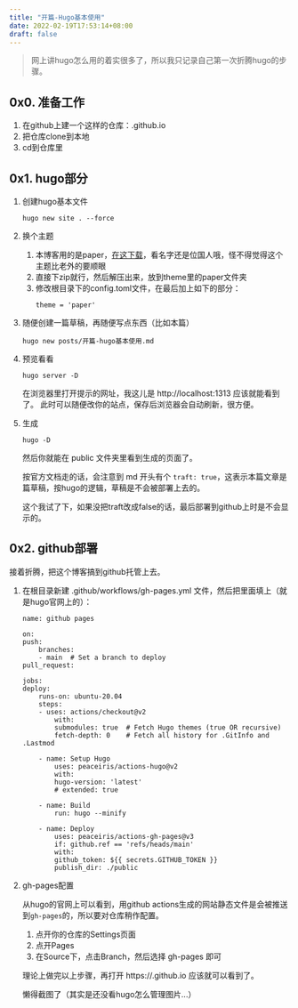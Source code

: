 ```yaml
---
title: "开篇-Hugo基本使用"
date: 2022-02-19T17:53:14+08:00
draft: false
---
```


>网上讲hugo怎么用的着实很多了，所以我只记录自己第一次折腾hugo的步骤。

## 0x0. 准备工作

1. 在github上建一个这样的仓库：<usrname>.github.io
2. 把仓库clone到本地
3. cd到仓库里

## 0x1. hugo部分

1. 创建hugo基本文件
    ```
    hugo new site . --force
    ```

2. 换个主题
    1. 本博客用的是paper，[在这下载](https://github.com/nanxiaobei/hugo-paper)，看名字还是位国人哦，怪不得觉得这个主题比老外的要顺眼
    2. 直接下zip就行，然后解压出来，放到theme里的paper文件夹
    3. 修改根目录下的config.toml文件，在最后加上如下的部分：
        ```
        theme = 'paper'
        ```

3. 随便创建一篇草稿，再随便写点东西（比如本篇）
    ```
    hugo new posts/开篇-hugo基本使用.md
    ```

4. 预览看看
    ```
    hugo server -D
    ```
    在浏览器里打开提示的网址，我这儿是 http://localhost:1313 应该就能看到了。
    此时可以随便改你的站点，保存后浏览器会自动刷新，很方便。

5. 生成
    ```
    hugo -D
    ```
    然后你就能在 public 文件夹里看到生成的页面了。

    按官方文档走的话，会注意到 md 开头有个 `traft: true`，这表示本篇文章是篇草稿，按hugo的逻辑，草稿是不会被部署上去的。

    这个我试了下，如果没把traft改成false的话，最后部署到github上时是不会显示的。

## 0x2. github部署

接着折腾，把这个博客搞到github托管上去。

1. 在根目录新建 .github/workflows/gh-pages.yml 文件，然后把里面填上（就是hugo官网上的）：
    ```
    name: github pages

    on:
    push:
        branches:
        - main  # Set a branch to deploy
    pull_request:

    jobs:
    deploy:
        runs-on: ubuntu-20.04
        steps:
        - uses: actions/checkout@v2
            with:
            submodules: true  # Fetch Hugo themes (true OR recursive)
            fetch-depth: 0    # Fetch all history for .GitInfo and .Lastmod

        - name: Setup Hugo
            uses: peaceiris/actions-hugo@v2
            with:
            hugo-version: 'latest'
            # extended: true

        - name: Build
            run: hugo --minify

        - name: Deploy
            uses: peaceiris/actions-gh-pages@v3
            if: github.ref == 'refs/heads/main'
            with:
            github_token: ${{ secrets.GITHUB_TOKEN }}
            publish_dir: ./public
    ```

2. gh-pages配置

    从hugo的官网上可以看到，用github actions生成的网站静态文件是会被推送到`gh-pages`的，所以要对仓库稍作配置。
    1. 点开你的仓库的Settings页面
    2. 点开Pages
    3. 在Source下，点击Branch，然后选择 gh-pages 即可

    理论上做完以上步骤，再打开 https://<usrname>.github.io 应该就可以看到了。
    
    懒得截图了（其实是还没看hugo怎么管理图片...）